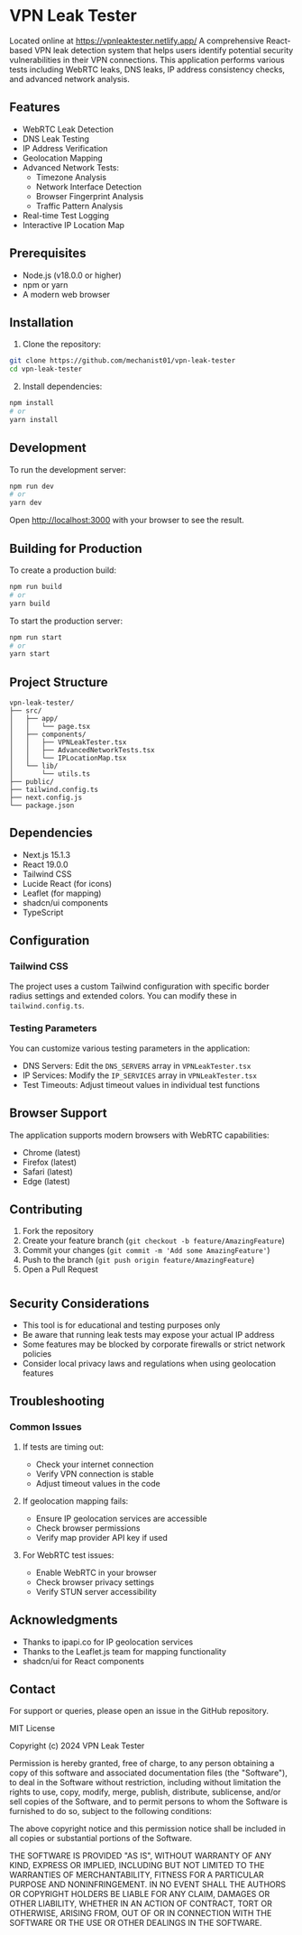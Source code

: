 # VPN Leak Tester

Located online at https://vpnleaktester.netlify.app/
A comprehensive React-based VPN leak detection system that helps users identify potential security vulnerabilities in their VPN connections. This application performs various tests including WebRTC leaks, DNS leaks, IP address consistency checks, and advanced network analysis.

## Features

- WebRTC Leak Detection
- DNS Leak Testing
- IP Address Verification
- Geolocation Mapping
- Advanced Network Tests:
  - Timezone Analysis
  - Network Interface Detection
  - Browser Fingerprint Analysis 
  - Traffic Pattern Analysis
- Real-time Test Logging
- Interactive IP Location Map

## Prerequisites

- Node.js (v18.0.0 or higher)
- npm or yarn
- A modern web browser

## Installation

1. Clone the repository:
```bash
git clone https://github.com/mechanist01/vpn-leak-tester
cd vpn-leak-tester
```

2. Install dependencies:
```bash
npm install
# or
yarn install
```

## Development

To run the development server:

```bash
npm run dev
# or
yarn dev
```

Open [http://localhost:3000](http://localhost:3000) with your browser to see the result.

## Building for Production

To create a production build:

```bash
npm run build
# or
yarn build
```

To start the production server:

```bash
npm run start
# or
yarn start
```

## Project Structure

```
vpn-leak-tester/
├── src/
│   ├── app/
│   │   └── page.tsx
│   ├── components/
│   │   ├── VPNLeakTester.tsx
│   │   ├── AdvancedNetworkTests.tsx
│   │   └── IPLocationMap.tsx
│   └── lib/
│       └── utils.ts
├── public/
├── tailwind.config.ts
├── next.config.js
└── package.json
```

## Dependencies

- Next.js 15.1.3
- React 19.0.0
- Tailwind CSS
- Lucide React (for icons)
- Leaflet (for mapping)
- shadcn/ui components
- TypeScript

## Configuration

### Tailwind CSS

The project uses a custom Tailwind configuration with specific border radius settings and extended colors. You can modify these in `tailwind.config.ts`.

### Testing Parameters

You can customize various testing parameters in the application:

- DNS Servers: Edit the `DNS_SERVERS` array in `VPNLeakTester.tsx`
- IP Services: Modify the `IP_SERVICES` array in `VPNLeakTester.tsx`
- Test Timeouts: Adjust timeout values in individual test functions

## Browser Support

The application supports modern browsers with WebRTC capabilities:
- Chrome (latest)
- Firefox (latest)
- Safari (latest)
- Edge (latest)

## Contributing

1. Fork the repository
2. Create your feature branch (`git checkout -b feature/AmazingFeature`)
3. Commit your changes (`git commit -m 'Add some AmazingFeature'`)
4. Push to the branch (`git push origin feature/AmazingFeature`)
5. Open a Pull Request

#

## Security Considerations

- This tool is for educational and testing purposes only
- Be aware that running leak tests may expose your actual IP address
- Some features may be blocked by corporate firewalls or strict network policies
- Consider local privacy laws and regulations when using geolocation features

## Troubleshooting

### Common Issues

1. If tests are timing out:
   - Check your internet connection
   - Verify VPN connection is stable
   - Adjust timeout values in the code

2. If geolocation mapping fails:
   - Ensure IP geolocation services are accessible
   - Check browser permissions
   - Verify map provider API key if used

3. For WebRTC test issues:
   - Enable WebRTC in your browser
   - Check browser privacy settings
   - Verify STUN server accessibility

## Acknowledgments

- Thanks to ipapi.co for IP geolocation services
- Thanks to the Leaflet.js team for mapping functionality
- shadcn/ui for React components

## Contact

For support or queries, please open an issue in the GitHub repository.

MIT License

Copyright (c) 2024 VPN Leak Tester

Permission is hereby granted, free of charge, to any person obtaining a copy
of this software and associated documentation files (the "Software"), to deal
in the Software without restriction, including without limitation the rights
to use, copy, modify, merge, publish, distribute, sublicense, and/or sell
copies of the Software, and to permit persons to whom the Software is
furnished to do so, subject to the following conditions:

The above copyright notice and this permission notice shall be included in all
copies or substantial portions of the Software.

THE SOFTWARE IS PROVIDED "AS IS", WITHOUT WARRANTY OF ANY KIND, EXPRESS OR
IMPLIED, INCLUDING BUT NOT LIMITED TO THE WARRANTIES OF MERCHANTABILITY,
FITNESS FOR A PARTICULAR PURPOSE AND NONINFRINGEMENT. IN NO EVENT SHALL THE
AUTHORS OR COPYRIGHT HOLDERS BE LIABLE FOR ANY CLAIM, DAMAGES OR OTHER
LIABILITY, WHETHER IN AN ACTION OF CONTRACT, TORT OR OTHERWISE, ARISING FROM,
OUT OF OR IN CONNECTION WITH THE SOFTWARE OR THE USE OR OTHER DEALINGS IN THE
SOFTWARE.
